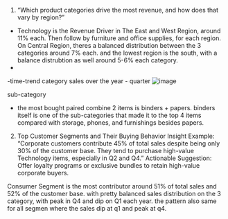 1. “Which product categories drive the most revenue, and how does that vary by region?”
 - Technology is the Revenue Driver in The East and West Region, around 11% each. Then follow by furniture and office supplies, for each region.
 On Central Region, theres a balanced distribution between the 3 categories around 7% each.
 and the lowest region is the south, with a balance distrubtion as well around 5-6% each category.
-
-time-trend category sales over the year - quarter
  ![image](https://github.com/user-attachments/assets/e374d45e-bb10-489e-b614-328d49db51a1)


sub-category 
- the most bought paired combine 2 items is binders + papers. binders itself is one of the sub-categories that made it to the top 4 items compared with storage, phones, and furnishings besides papers.

2. Top Customer Segments and Their Buying Behavior
Insight Example:
“Corporate customers contribute 45% of total sales despite being only 30% of the customer base. They tend to purchase high-value Technology items, especially in Q2 and Q4.”
Actionable Suggestion:
Offer loyalty programs or exclusive bundles to retain high-value corporate buyers.

Consumer Segment is the most contributor around 51% of total sales and 52% of the  customer base. with pretty balanced sales distribution on the 3 category, with peak in Q4 and dip on Q1 each year. 
the pattern also same for all segmen where the sales dip at q1 and peak at q4.

   

